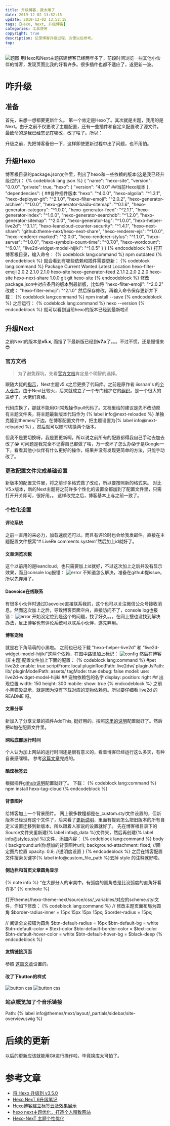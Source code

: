 ```yaml
---
title: 升级博客，我太难了
date: 2019-12-02 13:52:15
update: 2019-12-02 13:52:15
tags: [Hexo, Next, 升级博客]
categories: 工具使用
copyright: true
description: 记录博客升级过程，方便以后参考。
top:
---
```


<img src="https://i.loli.net/2019/12/20/ONr3WMz74Rq5mBQ.png" alt="题图">
用Hexo和Next主题搭建博客已经两年多了，前段时间浏览一些其他小伙伴的博客，发现页面比我的好看许多。很多插件也都不适应了，遂更新一波。

# 咋升级 #

## 准备 ##

首先，来想一想都要更新什么。
第一个肯定是Hexo了。其次就是主题，我用的是Next。由于之前不仅更改了主题配置，还有一些插件和自定义配置改了源文件。最致命的是我已经忘记在哪改，改了啥了。所以：
<div class="note warning"><p>升级之前，先把博客备份一下，这样即使更新过程中出了问题，也不用怕。</p></div>

## 升级Hexo ##
博客根目录的package.json文件里，列出了hexo和一些依赖的版本(这是我已经升级过的)：
{% codeblock lang:json %}
{
  "name": "hexo-site",
  "version": "0.0.0",
  "private": true,
  "hexo": {
    "version": "4.0.0" ##当前Hexo版本
  },
  "dependencies": { ##各种插件版本
    "hexo": "^4.0.0",
    "hexo-algolia": "^1.3.1",
    "hexo-deployer-git": "^2.1.0",
    "hexo-filter-emoji": "^2.0.2",
    "hexo-generator-archive": "^1.0.0",
    "hexo-generator-baidu-sitemap": "^0.1.6",
    "hexo-generator-category": "^1.0.0",
    "hexo-generator-feed": "^2.1.1",
    "hexo-generator-index": "^1.0.0",
    "hexo-generator-searchdb": "^1.2.0",
    "hexo-generator-sitemap": "^2.0.0",
    "hexo-generator-tag": "^1.0.0",
    "hexo-helper-live2d": "^3.1.1",
    "hexo-leancloud-counter-security": "^1.4.1",
    "hexo-next-share": "github:theme-next/hexo-next-share",
    "hexo-renderer-ejs": "^1.0.0",
    "hexo-renderer-marked": "^2.0.0",
    "hexo-renderer-stylus": "^1.1.0",
    "hexo-server": "^1.0.0",
    "hexo-symbols-count-time": "^0.7.0",
    "hexo-wordcount": "^6.0.1",
    "live2d-widget-model-hijiki": "^1.0.5"
  }
}
{% endcodeblock %}
打开博客根目录，输入命令：
{% codeblock lang:command %}
npm outdated
{% endcodeblock %}
就会看到有哪些依赖和插件需要更新：
{% codeblock lang:command %}
Package              Current  Wanted  Latest  Location
hexo-filter-emoji      2.0.2   2.1.0   2.1.0  hexo-site
hexo-generator-feed    2.1.1   2.2.0   2.2.0  hexo-site
hexo-next-share        1.0.0     git     git  hexo-site
{% endcodeblock %}
修改package.json中对应条目的版本到最新版，比如将   "hexo-filter-emoji": "^2.0.2" 改成：   "hexo-filter-emoji": "^2.1.0"
然后保存修改，再输入命令保存更新并下载：
{% codeblock lang:command %}
npm install --save
{% endcodeblock %}
之后运行：
{% codeblock lang:command %}
hexo --version
{% endcodeblock %}
就可以看到当前hexo的版本已经到最新啦:v:
## 升级Next ##
之前Next的版本是**v5.x**, 而搜了下最新版已经到**v7.x**了。。。不过不慌，还是慢慢来:sunglasses:
### 官方文档 ###

>为了避免踩坑，先看[官方文档](https://github.com/theme-next/hexo-theme-next)肯定是个明智的选择。

跟随大佬的[指示](https://github.com/theme-next/hexo-theme-next/blob/master/docs/UPDATE-FROM-5.1.X.md)，Next主题v5.x之后更换了代码库。之前是原作者 iissnan's 的[个人仓库](https://github.com/iissnan/hexo-theme-next)，由于Next比较火，后来就成立了一个专门维护它的[组织](https://github.com/theme-next)。是一个很大的进步了，大佬们真棒。

代码库换了，那就不能用Git常规操作pull代码了。文档里给的建议是先不改动原有主题文件夹，将主题最新版本代码作为 {% label info@next-reloaded %} 单独克隆到themes/下边。在博客配置文件中，把主题设置为{% label info@next-reloaded %} 。然后就可以随时切换两个版本。

但我不是要切换呀，我是要更新啊，所以说之前所有的配置都得我自己手动去加去改了:sob: 可问题是我完全不记得自己都做了啥，万一改坏了怎么办:scream:于是Google一下，看看其他小伙伴有什么更好的操作，结果并没有发现更简单的方法，只能手动改了。

### 更改配置文件完成基础设置  ###

新版本的配置文件里，将之前许多格式做了改动，所以要按照新的格式来。
对比V5.x版本，新的Next主题将之前许多个性化的设置全都加到了配置文件里，只需打开开关即可，很好用。。
这样改完之后，博客基本上与之前一致了。

### 个性化设置 ###

#### 评论系统 ####
之前一直用的来必力，加载速度还可以。而且有评论时也会给我发邮件。直接在主题配置文件搜索“# LiveRe comments system”然后加上id就好了。

#### 文章浏览次数
这个以前用的是leancloud，也只需要加上id就好，不过这次加上之后并没有显示效果，而且console log报错：
<img src="https://i.loli.net/2019/12/03/prXyGdDzATYfIe5.png" alt="error">
不知道怎么解决，准备在github提issue，所以先弃用了。

#### Daovoice在线联系 ####
有很多小伙伴时通过Daovoice直接联系我的，这个也可以关注微信公众号接收消息。然而这次加上之后，导致博客页面空白，直接访问不了，console log也报错：
<img src="https://i.loli.net/2019/12/03/Hzag9KbwrZxIoRv.png" alt="error">
开始没定位到是这个的问题，找了好久。。。在网上搜也没找到解决办法，反正博客也有评论系统可以联系小伙伴，遂先弃用。

#### 博客宠物
就是右下角萌萌的小黑啦。
之前也已经下载 "hexo-helper-live2d" 和 "live2d-widget-model-hijiki"这两个依赖，在图中路径加上标记：
<img src="https://i.loli.net/2019/12/03/McVxzk9ivZfWGyX.png" alt="config">
然后在博客(非主题)配置文件加上下面的配置：
{% codeblock lang:command %}
#pet
live2d:
  enable: true
  scriptFrom: local
  pluginRootPath: live2dw/
  pluginJsPath: lib/
  pluginModelPath: assets/
  tagMode: true
  debug: false
  model:
    use: live2d-widget-model-hijiki ## 宠物依赖包的名字
  display:
    position: right ## 出现位置
    width: 150
    height: 300
  mobile:
    show: true
{% endcodeblock %}
之前小黑猫没显示，就是因为没有下载对应的宠物依赖包。所以要仔细看 live2d 的 README 呀。

#### 文章分享
新加入了分享文章的插件AddThis, 挺好用的。按照[这里的说明](https://www.addthis.com)配置就好了。然后把id加在配置文件里。

#### 网站底部运行时间
个人认为加上网站的运行时间还是很有意义的，看着博客已经运行这么多天，有种自豪感嘿嘿。
参考[这篇文章](https://ldgyyf.cn/2019/05/15/Hexo/%E4%B8%8D%E8%92%9C%E5%AD%90%E8%AE%BF%E5%AE%A2%E4%BA%BA%E6%95%B0%E7%BB%9F%E8%AE%A1%E5%92%8C%E5%8D%9A%E5%AE%A2%E8%BF%90%E8%A1%8C%E6%97%B6%E9%97%B4%E6%98%BE%E7%A4%BA/)完成的。

#### 酷炫标签云
根据插件[github说明](https://github.com/MikeCoder/hexo-tag-cloud/blob/master/README.ZH.md)配置就好了。
下载：
{% codeblock lang:command %}
npm install hexo-tag-cloud
{% endcodeblock %}
#### 背景图片
给博客加上一个背景图片。
网上很多教程都是在_custom.styl文件设置的，但新版本已经没有这个文件了，后来看了[更新说明](https://github.com/theme-next/hexo-theme-next/issues/1217)，里面有提到怎么把旧版本的所有自定义设置迁移到新版本，所以跟着人家说的设置就好了。
先在博客根目录下的Source文件夹里新建{% label info@_data %}文件夹，然后再创建{% label info@styles.styl %}文件，添加内容：
{% codeblock lang:command %}
body {
  background:url(你想加的背景图片url);
  background-attachment: fixed; //固定图片位置
  opacity: 0.9; //透明度设置
}
{% endcodeblock %}
之后在博客配置文件搜索关键字{% label info@custom_file_path %}去掉 style 的注释就好啦。

#### 侧边栏和首页文章圆角显示
{% note info %} 
“在大部分人的审美中，有弧度的圆角总是比没弧度的直角好看许多”
{% endnote %}

打开themes/hexo-theme-next/source/css/_variables/对应的scheme.styl文件，作如下修改：
{% codeblock lang:command %}
// 修改主题页面布局为圆角
$border-radius-inner            = 15px 15px 15px 15px;
$border-radius                  = 15px;

// 阅读全文按钮为圆角
$btn-default-radius           = 16px
$btn-default-bg               = white
$btn-default-color            = $text-color
$btn-default-border-color     = $text-color
$btn-default-hover-color      = white
$btn-default-hover-bg         = $black-deep
{% endcodeblock %}

#### 友情链接页面

参照 [这篇文章](https://blog.guanqr.com/study/blog/hexo-theme-next-customization/#%E6%B7%BB%E5%8A%A0%E5%8F%8B%E6%83%85%E9%93%BE%E6%8E%A5%E9%A1%B5%E9%9D%A2)设置的。

#### 改了下button的样式

<img src="https://i.loli.net/2019/12/20/YbyF2TEIoC6t187.png" alt="button css">
<img src="https://i.loli.net/2019/12/20/Kvh4otZz852yPWx.png" alt="button css">

### 站点概览加了个音乐链接


Path: {% label info@themes/next/layout/_partials/sidebar/site-overview.swig %}

# 后续的更新 #

以后的更新应该就能用Git进行操作啦，毕竟换库太可怕了。

# 参考文章 #
- [将 Hexo 升级到 v3.5.0](https://tommy.net.cn/2018/02/26/upgrade-hexo-to-v3-5-0/)
- [Hexo NexT 6升级笔记](https://www.jianshu.com/p/e211e9119522)
- [Hexo博客建立标签云及效果展示](https://vic.kim/2019/05/23/Hexo%E5%8D%9A%E5%AE%A2%E5%BB%BA%E7%AB%8B%E6%A0%87%E7%AD%BE%E4%BA%91%E5%8F%8A%E6%95%88%E6%9E%9C%E5%B1%95%E7%A4%BA/)
- [hexo next主题优化，打造个人精致网站](http://eternalzttz.com/hexo-next.html)
- [Hexo-NexT 主题个性优化](https://blog.guanqr.com/study/blog/hexo-theme-next-customization/)